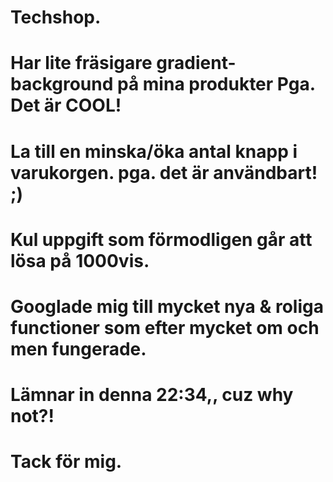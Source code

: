 ﻿# Techshop.

# Har lite fräsigare gradient-background på mina produkter Pga. Det är COOL!

# La till en minska/öka antal knapp i varukorgen. pga. det är användbart! ;)

# Kul uppgift som förmodligen går att lösa på 1000vis.

# Googlade mig till mycket nya & roliga functioner som efter mycket om och men fungerade.

# Lämnar in denna 22:34,, cuz why not?!

# Tack för mig.

